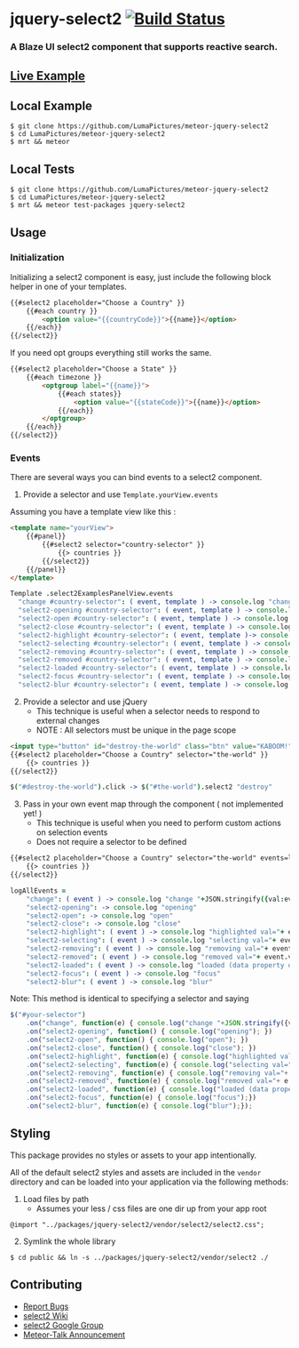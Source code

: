 # jquery-select2 [![Build Status](https://travis-ci.org/LumaPictures/meteor-jquery-select2.svg?branch=master)](https://travis-ci.org/LumaPictures/meteor-jquery-select2)
### A Blaze UI select2 component that supports reactive search.

## [Live Example](http://jquery-select2.meteor.com)

## Local Example
```
$ git clone https://github.com/LumaPictures/meteor-jquery-select2
$ cd LumaPictures/meteor-jquery-select2
$ mrt && meteor
```

## Local Tests
```
$ git clone https://github.com/LumaPictures/meteor-jquery-select2
$ cd LumaPictures/meteor-jquery-select2
$ mrt && meteor test-packages jquery-select2
```

## Usage

### Initialization

Initializing a select2 component is easy, just include the following block helper in one of your templates.

```html
{{#select2 placeholder="Choose a Country" }}
    {{#each country }}
        <option value="{{countryCode}}">{{name}}</option>
    {{/each}}
{{/select2}}
```

If you need opt groups everything still works the same.

```html
{{#select2 placeholder="Choose a State" }}
    {{#each timezone }}
        <optgroup label="{{name}}">
            {{#each states}}
                <option value="{{stateCode}}">{{name}}</option>
            {{/each}}
        </optgroup>
    {{/each}}
{{/select2}}
```

### Events

There are several ways you can bind events to a select2 component.

1. Provide a selector and use `Template.yourView.events`

Assuming you have a template view like this :

```html
<template name="yourView">
    {{#panel}}
        {{#select2 selector="country-selector" }}
            {{> countries }}
        {{/select2}}
    {{/panel}}
</template>
```

```coffeescript
Template .select2ExamplesPanelView.events
  "change #country-selector": ( event, template ) -> console.log "change "+JSON.stringify({val:event.val, added:event.added, removed:event.removed})
  "select2-opening #country-selector": ( event, template ) -> console.log "opening"
  "select2-open #country-selector": ( event, template ) -> console.log "open"
  "select2-close #country-selector": ( event, template ) -> console.log "close"
  "select2-highlight #country-selector": ( event, template )-> console.log "highlighted val="+ event.val+" choice="+ JSON.stringify(event.choice)
  "select2-selecting #country-selector": ( event, template ) -> console.log "selecting val="+ event.val+" choice="+ JSON.stringify(event.choice)
  "select2-removing #country-selector": ( event, template ) -> console.log "removing val="+ event.val+" choice="+ JSON.stringify(event.choice)
  "select2-removed #country-selector": ( event, template ) -> console.log "removed val="+ event.val+" choice="+ JSON.stringify(event.choice)
  "select2-loaded #country-selector": ( event, template ) -> console.log "loaded (data property omitted for brevity)"
  "select2-focus #country-selector": ( event, template ) -> console.log "focus"
  "select2-blur #country-selector": ( event, template ) -> console.log "blur"
```

2. Provide a selector and use jQuery
    * This technique is useful when a selector needs to respond to external changes
    * NOTE : All selectors must be unique in the page scope

```html
<input type="button" id="destroy-the-world" class="btn" value="KABOOM!">
{{#select2 placeholder="Choose a Country" selector="the-world" }}
    {{> countries }}
{{/select2}}
```

```coffeescript
$("#destroy-the-world").click -> $("#the-world").select2 "destroy"
```

3. Pass in your own event map through the component ( not implemented yet! )
    * This technique is useful when you need to perform custom actions on selection events
    * Does not require a selector to be defined

```html
{{#select2 placeholder="Choose a Country" selector="the-world" events=logAllEvents }}
    {{> countries }}
{{/select2}}
```

```coffeescript
logAllEvents =
    "change": ( event ) -> console.log "change "+JSON.stringify({val:event.val, added:event.added, removed:event.removed})
    "select2-opening": -> console.log "opening"
    "select2-open": -> console.log "open"
    "select2-close": -> console.log "close"
    "select2-highlight": ( event ) -> console.log "highlighted val="+ event.val+" choice="+ JSON.stringify(event.choice)
    "select2-selecting": ( event ) -> console.log "selecting val="+ event.val+" choice="+ JSON.stringify(event.choice)
    "select2-removing": ( event ) -> console.log "removing val="+ event.val+" choice="+ JSON.stringify(event.choice)
    "select2-removed": ( event ) -> console.log "removed val="+ event.val+" choice="+ JSON.stringify(event.choice)
    "select2-loaded": ( event ) -> console.log "loaded (data property omitted for brevity)"
    "select2-focus": ( event ) -> console.log "focus"
    "select2-blur": ( event ) -> console.log "blur"
```

Note: This method is identical to specifying a selector and saying

```javascript
$("#your-selector")
    .on("change", function(e) { console.log("change "+JSON.stringify({val:e.val, added:e.added, removed:e.removed})); })
    .on("select2-opening", function() { console.log("opening"); })
    .on("select2-open", function() { console.log("open"); })
    .on("select2-close", function() { console.log("close"); })
    .on("select2-highlight", function(e) { console.log("highlighted val="+ e.val+" choice="+ JSON.stringify(e.choice));})
    .on("select2-selecting", function(e) { console.log("selecting val="+ e.val+" choice="+ JSON.stringify(e.choice));})
    .on("select2-removing", function(e) { console.log("removing val="+ e.val+" choice="+ JSON.stringify(e.choice));})
    .on("select2-removed", function(e) { console.log("removed val="+ e.val+" choice="+ JSON.stringify(e.choice));})
    .on("select2-loaded", function(e) { console.log("loaded (data property omitted for brevity)");})
    .on("select2-focus", function(e) { console.log("focus");})
    .on("select2-blur", function(e) { console.log("blur");});
```

## Styling

This package provides no styles or assets to your app intentionally.

All of the default select2 styles and assets are included in the `vendor` directory and can be loaded into your application via the following methods:

1. Load files by path
    * Assumes your less / css files are one dir up from your app root

`@import "../packages/jquery-select2/vendor/select2/select2.css";`

2. Symlink the whole library

```shell
$ cd public && ln -s ../packages/jquery-select2/vendor/select2 ./
```

## Contributing

* [Report Bugs](https://github.com/LumaPictures/meteor-jquery-select2/issues/new)
* [select2 Wiki](https://github.com/ivaynberg/select2/wiki)
* [select2 Google Group](https://groups.google.com/forum/#!forum/select2)
* [Meteor-Talk Announcement]()